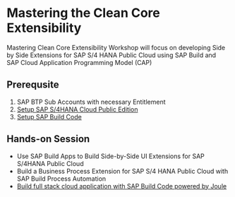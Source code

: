 # Mastering the Clean Core Extensibility
Mastering Clean Core Extensibility Workshop will focus on developing Side by Side Extensions for SAP S/4 HANA Public Cloud using SAP Build and SAP Cloud Application Programming Model (CAP)

## Prerequsite
1. SAP BTP Sub Accounts with necessary Entitlement 
2. [Setup SAP S/4HANA Cloud Public Edition](./setup/s4hana-cloud-config.md)
3. [Setup SAP Build Code](./setup/setup-build-code.md)

## Hands-on Session
- Use SAP Build Apps to Build Side-by-Side UI Extensions for SAP S/4HANA Public Cloud
- Build a Business Process Extension for SAP S/4 HANA  Public Cloud with SAP Build Process Automation
- [Build full stack cloud application with SAP Build Code powered by Joule](../../build-code/README.md)
